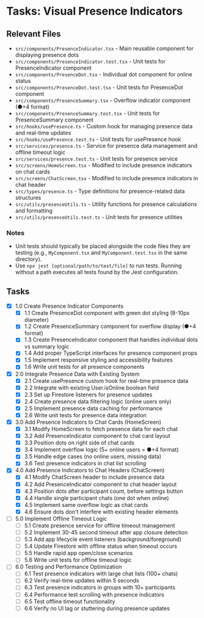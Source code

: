 # Tasks: Visual Presence Indicators

## Relevant Files

- `src/components/PresenceIndicator.tsx` - Main reusable component for displaying presence dots
- `src/components/PresenceIndicator.test.tsx` - Unit tests for PresenceIndicator component
- `src/components/PresenceDot.tsx` - Individual dot component for online status
- `src/components/PresenceDot.test.tsx` - Unit tests for PresenceDot component
- `src/components/PresenceSummary.tsx` - Overflow indicator component (●+4 format)
- `src/components/PresenceSummary.test.tsx` - Unit tests for PresenceSummary component
- `src/hooks/usePresence.ts` - Custom hook for managing presence data and real-time updates
- `src/hooks/usePresence.test.ts` - Unit tests for usePresence hook
- `src/services/presence.ts` - Service for presence data management and offline timeout logic
- `src/services/presence.test.ts` - Unit tests for presence service
- `src/screens/HomeScreen.tsx` - Modified to include presence indicators on chat cards
- `src/screens/ChatScreen.tsx` - Modified to include presence indicators in chat header
- `src/types/presence.ts` - Type definitions for presence-related data structures
- `src/utils/presenceUtils.ts` - Utility functions for presence calculations and formatting
- `src/utils/presenceUtils.test.ts` - Unit tests for presence utilities

### Notes

- Unit tests should typically be placed alongside the code files they are testing (e.g., `MyComponent.tsx` and `MyComponent.test.tsx` in the same directory).
- Use `npx jest [optional/path/to/test/file]` to run tests. Running without a path executes all tests found by the Jest configuration.

## Tasks

- [x] 1.0 Create Presence Indicator Components
  - [x] 1.1 Create PresenceDot component with green dot styling (8-10px diameter)
  - [x] 1.2 Create PresenceSummary component for overflow display (●+4 format)
  - [x] 1.3 Create PresenceIndicator component that handles individual dots vs summary logic
  - [x] 1.4 Add proper TypeScript interfaces for presence component props
  - [x] 1.5 Implement responsive styling and accessibility features
  - [x] 1.6 Write unit tests for all presence components

- [x] 2.0 Integrate Presence Data with Existing System
  - [x] 2.1 Create usePresence custom hook for real-time presence data
  - [x] 2.2 Integrate with existing User.isOnline boolean field
  - [x] 2.3 Set up Firestore listeners for presence updates
  - [x] 2.4 Create presence data filtering logic (online users only)
  - [x] 2.5 Implement presence data caching for performance
  - [x] 2.6 Write unit tests for presence data integration

- [x] 3.0 Add Presence Indicators to Chat Cards (HomeScreen)
  - [x] 3.1 Modify HomeScreen to fetch presence data for each chat
  - [x] 3.2 Add PresenceIndicator component to chat card layout
  - [x] 3.3 Position dots on right side of chat cards
  - [x] 3.4 Implement overflow logic (5+ online users = ●+4 format)
  - [x] 3.5 Handle edge cases (no online users, missing data)
  - [x] 3.6 Test presence indicators in chat list scrolling

- [x] 4.0 Add Presence Indicators to Chat Headers (ChatScreen)
  - [x] 4.1 Modify ChatScreen header to include presence data
  - [x] 4.2 Add PresenceIndicator component to chat header layout
  - [x] 4.3 Position dots after participant count, before settings button
  - [x] 4.4 Handle single participant chats (one dot when online)
  - [x] 4.5 Implement same overflow logic as chat cards
  - [x] 4.6 Ensure dots don't interfere with existing header elements

- [ ] 5.0 Implement Offline Timeout Logic
  - [ ] 5.1 Create presence service for offline timeout management
  - [ ] 5.2 Implement 30-45 second timeout after app closure detection
  - [ ] 5.3 Add app lifecycle event listeners (background/foreground)
  - [ ] 5.4 Update Firestore with offline status when timeout occurs
  - [ ] 5.5 Handle rapid app open/close scenarios
  - [ ] 5.6 Write unit tests for offline timeout logic

- [ ] 6.0 Testing and Performance Optimization
  - [ ] 6.1 Test presence indicators with large chat lists (100+ chats)
  - [ ] 6.2 Verify real-time updates within 5 seconds
  - [ ] 6.3 Test presence indicators in groups with 10+ participants
  - [ ] 6.4 Performance test scrolling with presence indicators
  - [ ] 6.5 Test offline timeout functionality
  - [ ] 6.6 Verify no UI lag or stuttering during presence updates
